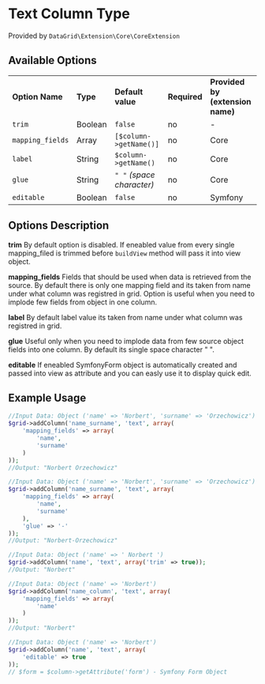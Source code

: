# Text Column Type #

Provided by ``DataGrid\Extension\Core\CoreExtension``

## Available Options ##

<table>
    <tr>
        <td>
            <b>Option Name</b>
        </td>
        <td>
            <b>Type</b>
        </td>
        <td>
            <b>Default value</b>
        </td>
        <td>
            <b>Required</b>
        </td>
        <td>
            <b>Provided by (extension name)</b>
        </td>
    </tr>
    <tr>
        <td>
            <code>trim</code>
        </td>
        <td>
            Boolean
        </td>
        <td>
            <code>false</code>
        </td>
        <td>
            no
        </td>
        <td>
            -
        </td>
    </tr>
    <tr>
        <td>
            <code>mapping_fields</code>
        </td>
        <td>
            Array
        </td>
        <td>
            <code>[$column->getName()]</code>
        </td>
        <td>
            no
        </td>
        <td>
            Core
        </td>
    </tr>
    <tr>
        <td>
            <code>label</code>
        </td>
        <td>
            String
        </td>
        <td>
            <code>$column->getName()</code>
        </td>
        <td>
            no
        </td>
        <td>
            Core
        </td>
    </tr>
    <tr>
        <td>
            <code>glue</code>
        </td>
        <td>
            String
        </td>
        <td>
            <code>" "</code> <i>(space character)</i>
        </td>
        <td>
            no
        </td>
        <td>
            Core
        </td>
    </tr>
    <tr>
        <td>
            <code>editable</code>
        </td>
        <td>
            Boolean
        </td>
        <td>
            <code>false</code>
        </td>
        <td>
            no
        </td>
        <td>
            Symfony
        </td>
    </tr>
</table>

## Options Description ##

**trim** By default option is disabled. If eneabled value from every single mapping_filed is trimmed before ``buildView`` method will pass it into view object. 

**mapping_fields** Fields that should be used when data is retrieved from the source. By default there is only one mapping 
field and its taken from name under what column was registred in grid. 
Option is useful when you need to implode few fields from object in one column. 

**label** By default label value its taken from name under what column was registred in grid. 

**glue** Useful only when you need to implode data from few source object fields into one column. By default its single space character " ". 

**editable** If eneabled SymfonyForm object is automatically created and passed into view as attribute and you can easly use it to display quick edit. 

## Example Usage ##

``` php
//Input Data: Object ('name' => 'Norbert', 'surname' => 'Orzechowicz')
$grid->addColumn('name_surname', 'text', array(
    'mapping_fields' => array(
        'name',
        'surname'
    )
));
//Output: "Norbert Orzechowicz"

//Input Data: Object ('name' => 'Norbert', 'surname' => 'Orzechowicz')
$grid->addColumn('name_surname', 'text', array(
    'mapping_fields' => array(
        'name',
        'surname'
    ),
    'glue' => '-'
));
//Output: "Norbert-Orzechowicz"

//Input Data: Object ('name' => ' Norbert ')
$grid->addColumn('name', 'text', array('trim' => true));
//Output: "Norbert"

//Input Data: Object ('name' => 'Norbert')
$grid->addColumn('name_column', 'text', array(
    'mapping_fields' => array(
        'name'
    )
));
//Output: "Norbert"

//Input Data: Object ('name' => 'Norbert')
$grid->addColumn('name', 'text', array(
    'editable' => true
));
// $form = $column->getAttribute('form') - Symfony Form Object
```